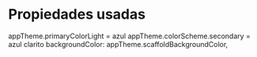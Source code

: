 # Propiedades usadas
appTheme.primaryColorLight = azul
appTheme.colorScheme.secondary = azul clarito
backgroundColor: appTheme.scaffoldBackgroundColor,